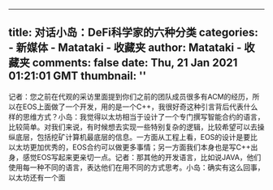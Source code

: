 
---
title: 对话小岛：DeFi科学家的六种分类
categories: 
    - 新媒体
    - Matataki - 收藏夹
author: Matataki - 收藏夹
comments: false
date: Thu, 21 Jan 2021 01:21:01 GMT
thumbnail: ''
---

<div>   
记者：您之前在代观的采访里面提到你们之前的团队成员很多有ACM的经历，所以在EOS上面做了一个开发，用的是一个C++，我很好奇这种引言背后代表什么样的思维方式？小岛：我觉得以太坊相当于设计了一个专门撰写智能合约的语言，比较简单。对我们来说，有时候想去实现一些特别复杂的逻辑，比较希望可以去操纵底层，包括挖矿计算机最底层的信息。一方面从工程上看，EOS的设计是要比以太坊更加优秀的，EOS合约可以做更多事情；另一方面我们本身也是写C++出身，感觉EOS写起来更亲切一点。记者：那其他的开发语言，比如说JAVA，他们使用每一种不同的语言，表达他们在用不同的方式思考。小岛：确实有这么回事，以太坊还有一个面  
</div>
            